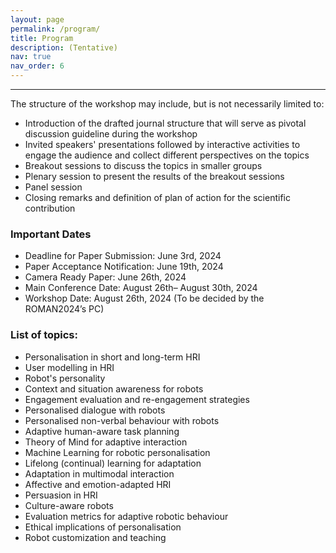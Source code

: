 ```yaml
---
layout: page
permalink: /program/
title: Program
description: (Tentative)
nav: true
nav_order: 6
---
```


<hr>
The structure of the workshop may include, but is not necessarily limited to:
<ul> 
    <li>Introduction of the drafted journal structure that will serve as pivotal discussion guideline during the workshop</li>
    <li>Invited speakers' presentations followed by interactive activities to engage the audience and collect different perspectives on the topics</li>
    <li>Breakout sessions to discuss the topics in smaller groups</li>
    <li>Plenary session to present the results of the breakout sessions</li>
    <li>Panel session</li>
    <li>Closing remarks and definition of plan of action for the scientific contribution</li>
</ul>

<h3>Important Dates</h3>

<ul>

<li>Deadline for Paper Submission: June 3rd, 2024</li>
<li>Paper Acceptance Notification: June 19th, 2024</li>
<li>Camera Ready Paper: June 26th, 2024</li>
<li>Main Conference Date: August 26th– August 30th, 2024</li>
<li>Workshop Date: August 26th, 2024 (To be decided by the ROMAN2024’s PC)</li>
</ul>

<h3>List of topics:</h3>
<ul>
    <li>Personalisation in short and long-term HRI</li>
    <li>User modelling in HRI</li>
    <li>Robot's personality</li>
    <li>Context and situation awareness for robots</li>
    <li>Engagement evaluation and re-engagement strategies</li>
    <li>Personalised dialogue with robots</li>
    <li>Personalised non-verbal behaviour with robots</li>
    <li>Adaptive human-aware task planning</li>
    <li>Theory of Mind for adaptive interaction</li>
    <li>Machine Learning for robotic personalisation</li>
    <li>Lifelong (continual) learning for adaptation </li>
    <li>Adaptation in multimodal interaction</li>
    <li>Affective and emotion-adapted HRI</li>
    <li>Persuasion in HRI</li>
    <li>Culture-aware robots</li>
    <li>Evaluation metrics for adaptive robotic behaviour</li>
    <li>Ethical implications of personalisation</li>
    <li>Robot customization and teaching</li>
</ul>

